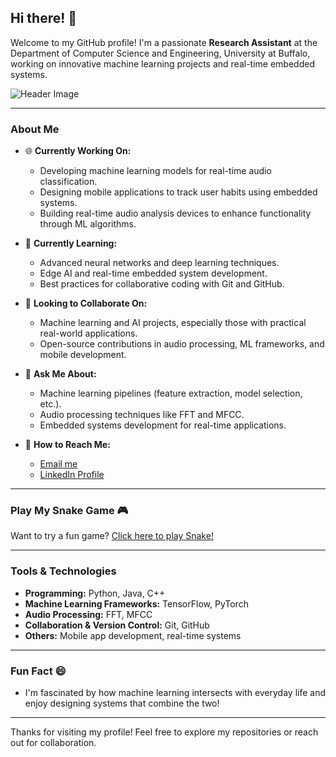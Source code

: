 ## Hi there! 👋

Welcome to my GitHub profile! I'm a passionate **Research Assistant** at the Department of Computer Science and Engineering, University at Buffalo, working on innovative machine learning projects and real-time embedded systems.

![Header Image](https://via.placeholder.com/800x200.png?text=Welcome+to+My+Profile)

---

### About Me
- 🌐 **Currently Working On:**
  - Developing machine learning models for real-time audio classification.
  - Designing mobile applications to track user habits using embedded systems.
  - Building real-time audio analysis devices to enhance functionality through ML algorithms.

- 🌱 **Currently Learning:**
  - Advanced neural networks and deep learning techniques.
  - Edge AI and real-time embedded system development.
  - Best practices for collaborative coding with Git and GitHub.

- 👥 **Looking to Collaborate On:**
  - Machine learning and AI projects, especially those with practical real-world applications.
  - Open-source contributions in audio processing, ML frameworks, and mobile development.

- 🤔 **Ask Me About:**
  - Machine learning pipelines (feature extraction, model selection, etc.).
  - Audio processing techniques like FFT and MFCC.
  - Embedded systems development for real-time applications.

- 📧 **How to Reach Me:**
  - [Email me](mailto:zouyujie616@gmail.com)
  - [LinkedIn Profile](https://www.linkedin.com/in/yujie-zou-61014b31a/)

---

### Play My Snake Game 🎮
Want to try a fun game? [Click here to play Snake!](https://jie-web1.github.io/snake-game)

---

### Tools & Technologies
- **Programming:** Python, Java, C++
- **Machine Learning Frameworks:** TensorFlow, PyTorch
- **Audio Processing:** FFT, MFCC
- **Collaboration & Version Control:** Git, GitHub
- **Others:** Mobile app development, real-time systems

---

### Fun Fact 😄
- I'm fascinated by how machine learning intersects with everyday life and enjoy designing systems that combine the two!

---

Thanks for visiting my profile! Feel free to explore my repositories or reach out for collaboration.
